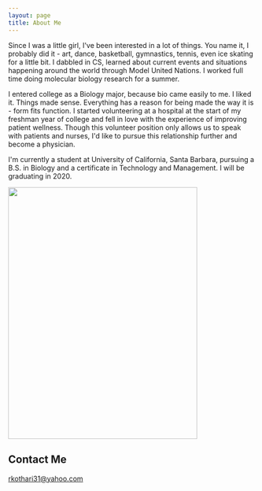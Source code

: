 ```yaml
---
layout: page
title: About Me
---
```


Since I was a little girl, I've been interested in a lot of things. You name it, I probably did it - art, dance, basketball, gymnastics, tennis, even ice skating for a little bit. I dabbled in CS, learned about current events and situations happening around the world through Model United Nations. I worked full time doing molecular biology research for a summer.

I entered college as a Biology major, because bio came easily to me. I liked it. Things made sense. Everything has a reason for being made the way it is - form fits function. I started volunteering at a hospital at the start of my freshman year of college and fell in love with the experience of improving patient wellness. Though this volunteer position only allows us to speak with patients and nurses, I'd like to pursue this relationship further and become a physician. 

I'm currently a student at University of California, Santa Barbara, pursuing a B.S. in Biology and a certificate in Technology and Management. I will be graduating in 2020.

<img src="https://user-images.githubusercontent.com/32120002/45859799-dbd78700-bd18-11e8-8dfe-71fd6f950196.jpg" height="512.25" width="384.25">

## Contact Me
rkothari31@yahoo.com
